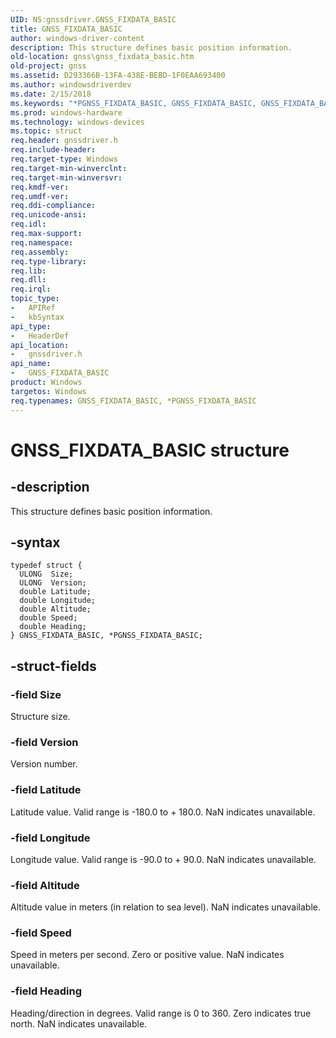 ```yaml
---
UID: NS:gnssdriver.GNSS_FIXDATA_BASIC
title: GNSS_FIXDATA_BASIC
author: windows-driver-content
description: This structure defines basic position information.
old-location: gnss\gnss_fixdata_basic.htm
old-project: gnss
ms.assetid: D293366B-13FA-438E-BEBD-1F0EAA693400
ms.author: windowsdriverdev
ms.date: 2/15/2018
ms.keywords: "*PGNSS_FIXDATA_BASIC, GNSS_FIXDATA_BASIC, GNSS_FIXDATA_BASIC structure [Sensor Devices], PGNSS_FIXDATA_BASIC, PGNSS_FIXDATA_BASIC structure pointer [Sensor Devices], gnss.gnss_fixdata_basic, gnssdriver/GNSS_FIXDATA_BASIC, gnssdriver/PGNSS_FIXDATA_BASIC"
ms.prod: windows-hardware
ms.technology: windows-devices
ms.topic: struct
req.header: gnssdriver.h
req.include-header: 
req.target-type: Windows
req.target-min-winverclnt: 
req.target-min-winversvr: 
req.kmdf-ver: 
req.umdf-ver: 
req.ddi-compliance: 
req.unicode-ansi: 
req.idl: 
req.max-support: 
req.namespace: 
req.assembly: 
req.type-library: 
req.lib: 
req.dll: 
req.irql: 
topic_type:
-	APIRef
-	kbSyntax
api_type:
-	HeaderDef
api_location:
-	gnssdriver.h
api_name:
-	GNSS_FIXDATA_BASIC
product: Windows
targetos: Windows
req.typenames: GNSS_FIXDATA_BASIC, *PGNSS_FIXDATA_BASIC
---
```


# GNSS_FIXDATA_BASIC structure


## -description


This structure defines basic position information.


## -syntax


````
typedef struct {
  ULONG  Size;
  ULONG  Version;
  double Latitude;
  double Longitude;
  double Altitude;
  double Speed;
  double Heading;
} GNSS_FIXDATA_BASIC, *PGNSS_FIXDATA_BASIC;
````


## -struct-fields




### -field Size

Structure size.


### -field Version

Version number.


### -field Latitude

Latitude value. Valid range is -180.0 to + 180.0. NaN indicates unavailable.


### -field Longitude

Longitude value. Valid range is -90.0 to + 90.0. NaN indicates unavailable.


### -field Altitude

Altitude value in meters (in relation to sea level). NaN indicates unavailable.


### -field Speed

Speed in meters per second. Zero or positive value. NaN indicates unavailable.


### -field Heading

Heading/direction in degrees. Valid range is 0 to 360. Zero indicates true north. NaN indicates unavailable.

